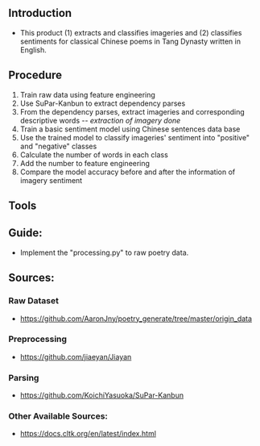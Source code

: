 ## Introduction
- This product (1) extracts and classifies imageries and (2) classifies sentiments for classical Chinese poems in Tang Dynasty written in English.
## Procedure
1. Train raw data using feature engineering
2. Use SuPar-Kanbun to extract dependency parses
3. From the dependency parses, extract imageries and corresponding descriptive words -- *extraction of imagery done*
4. Train a basic sentiment model using Chinese sentences data base
5. Use the trained model to classify imageries' sentiment into "positive" and "negative" classes
6. Calculate the number of words in each class
7. Add the number to feature engineering
8. Compare the model accuracy before and after the information of imagery sentiment
## Tools

## Guide:
- Implement the "processing.py" to raw poetry data.
## Sources:
### Raw Dataset
- https://github.com/AaronJny/poetry_generate/tree/master/origin_data
### Preprocessing
- https://github.com/jiaeyan/Jiayan
### Parsing
- https://github.com/KoichiYasuoka/SuPar-Kanbun
### Other Available Sources:
- https://docs.cltk.org/en/latest/index.html
